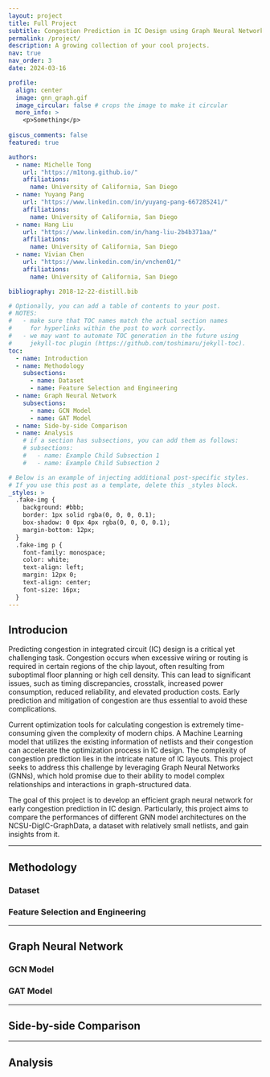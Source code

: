 ```yaml
---
layout: project
title: Full Project
subtitle: Congestion Prediction in IC Design using Graph Neural Network
permalink: /project/
description: A growing collection of your cool projects.
nav: true
nav_order: 3
date: 2024-03-16

profile:
  align: center
  image: gnn_graph.gif
  image_circular: false # crops the image to make it circular
  more_info: >
    <p>Something</p>
    
giscus_comments: false
featured: true

authors:
  - name: Michelle Tong
    url: "https://m1tong.github.io/"
    affiliations:
      name: University of California, San Diego
  - name: Yuyang Pang
    url: "https://www.linkedin.com/in/yuyang-pang-667285241/"
    affiliations:
      name: University of California, San Diego
  - name: Hang Liu
    url: "https://www.linkedin.com/in/hang-liu-2b4b371aa/"
    affiliations:
      name: University of California, San Diego
  - name: Vivian Chen
    url: "https://www.linkedin.com/in/vnchen01/"
    affiliations:
      name: University of California, San Diego

bibliography: 2018-12-22-distill.bib

# Optionally, you can add a table of contents to your post.
# NOTES:
#   - make sure that TOC names match the actual section names
#     for hyperlinks within the post to work correctly.
#   - we may want to automate TOC generation in the future using
#     jekyll-toc plugin (https://github.com/toshimaru/jekyll-toc).
toc:
  - name: Introduction
  - name: Methodology
    subsections:
      - name: Dataset
      - name: Feature Selection and Engineering
  - name: Graph Neural Network
    subsections:
      - name: GCN Model
      - name: GAT Model
  - name: Side-by-side Comparison
  - name: Analysis
    # if a section has subsections, you can add them as follows:
    # subsections:
    #   - name: Example Child Subsection 1
    #   - name: Example Child Subsection 2

# Below is an example of injecting additional post-specific styles.
# If you use this post as a template, delete this _styles block.
_styles: >
  .fake-img {
    background: #bbb;
    border: 1px solid rgba(0, 0, 0, 0.1);
    box-shadow: 0 0px 4px rgba(0, 0, 0, 0.1);
    margin-bottom: 12px;
  }
  .fake-img p {
    font-family: monospace;
    color: white;
    text-align: left;
    margin: 12px 0;
    text-align: center;
    font-size: 16px;
  }
---
```


## Introducion

Predicting congestion in integrated circuit (IC) design is a critical yet challenging task. Congestion occurs when excessive wiring or routing is required in certain regions of the chip layout, often resulting from suboptimal floor planning or high cell density. This can lead to significant issues, such as timing discrepancies, crosstalk, increased power consumption, reduced reliability, and elevated production costs. Early prediction and mitigation of congestion are thus essential to avoid these complications.

Current optimization tools for calculating congestion is extremely time-consuming given the complexity of modern chips. A Machine Learning model that utilizes the existing information of netlists and their congestion can accelerate the optimization process in IC design. The complexity of congestion prediction lies in the intricate nature of IC layouts. This project seeks to address this challenge by leveraging Graph Neural Networks (GNNs), which hold promise due to their ability to model complex relationships and interactions in graph-structured data.

The goal of this project is to develop an efficient graph neural network for early congestion prediction in IC design. Particularly, this project aims to compare the performances of different GNN model architectures on the NCSU-DigIC-GraphData, a dataset with relatively small netlists, and gain insights from it.

--- 
## Methodology
### Dataset

### Feature Selection and Engineering

---

## Graph Neural Network


### GCN Model
### GAT Model

--- 

## Side-by-side Comparison

--- 

## Analysis
  
